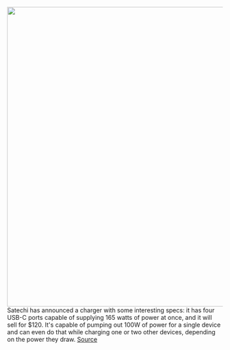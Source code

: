 <img src='https://cdn.vox-cdn.com/thumbor/XQLGqqFQ8N4JAq4Umm1J4XZsZ8U=/0x287:2500x2256/1200x800/filters:focal(746x1104:1146x1504)/cdn.vox-cdn.com/uploads/chorus_image/image/70361455/p.0.jpeg' width='700px' /><br/>
Satechi has announced a charger with some interesting specs: it has four USB-C ports capable of supplying 165 watts of power at once, and it will sell for $120. It's capable of pumping out 100W of power for a single device and can even do that while charging one or two other devices, depending on the power they draw.
<a href='https://www.theverge.com/2022/1/7/22872565/satechi-gan-4-port-usb-c-165w-charger-desktop-stand-macbook'> Source <a/>